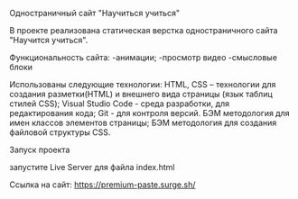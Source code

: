 Одностраничный сайт "Научиться учиться"

В проекте реализована статическая верстка одностраничного сайта "Научится учиться". 

Функциональность сайта:
-анимации;
-просмотр видео
-смысловые блоки

Использованы следующие технологии:
HTML, CSS – технологии для создания разметки(HTML) и внешнего вида страницы (язык таблиц стилей CSS);
Visual Studio Code - среда разработки, для редактирования кода;
Git - для контроля версий.
БЭМ методология для имен классов элементов страницы;
БЭМ методология для создания файловой структуры CSS.

Запуск проекта

запустите Live Server для файла index.html

Ссылка на сайт: https://premium-paste.surge.sh/
